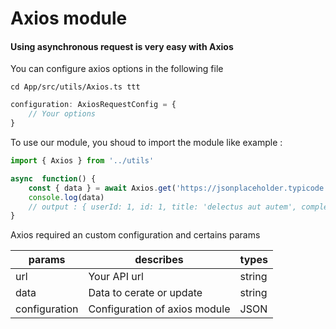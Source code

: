 # Axios module

#### Using asynchronous request is very easy with Axios

You can configure axios options in the following file

```
cd App/src/utils/Axios.ts ttt
```

```ts
configuration: AxiosRequestConfig = {
    // Your options
}
```

To use our module, you shoud to import the module like example :
```ts
import { Axios } from '../utils'

async  function() {
    const { data } = await Axios.get('https://jsonplaceholder.typicode.com/todos/1')
    console.log(data)
    // output : { userId: 1, id: 1, title: 'delectus aut autem', completed: false }
}
```

Axios required an custom configuration and certains params

| params           | describes                             | types         |
| ---------------- | ------------------------------------- | ------------- |
| url              | Your API url                          | string        |
| data             | Data to cerate or update              | string        |
| configuration    | Configuration of axios module         | JSON          |
